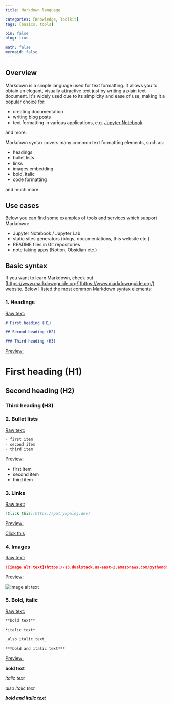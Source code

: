 ```yaml
---
title: Markdown language

categories: [Knowledge, Toolkit]
tags: [basics, tools]

pin: false
blog: true

math: false
mermaid: false
---
```


## Overview
Markdown is a simple language used for text formatting. It allows you to obtain an elegant, visually attractive text just by writing a plain text document. It's widely used due to its simplicity and ease of use, making it a popular choice for:
- creating documentation
- writing blog posts
- text formatting in various applications, e.g. [Jupyter Notebook](../jupyter-notebook)

and more.

Markdown syntax covers many common text formatting elements, such as:
- headings
- bullet lists
- links
- images embedding
- bold, italic
- code formatting

and much more.

## Use cases

Below you can find some examples of tools and services which support Markdown:
- Jupyter Notebook / Jupyter Lab
- static sites generators (blogs, documentations, this website etc.)
- README files in Git repositories
- note taking apps (Notion, Obsidian etc.)


## Basic syntax
If you want to learn Markdown, check out [https://www.markdownguide.org/](https://www.markdownguide.org/) website.
Below I listed the most common Markdown syntax elements:

### **1. Headings**

<u>Raw text:</u>
```markdown
# First heading (H1)

## Second heading (H2)

### Third heading (H3)
```

<u>Preview:</u>
# First heading (H1)

## Second heading (H2)

### Third heading (H3)


### **2. Bullet lists**

<u>Raw text:</u>
```markdown
- first item
- second item
- third item
```

<u>Preview:</u>
- first item
- second item
- third item


### **3. Links**

<u>Raw text:</u>

```markdown
[Click this](https://patrykpalej.dev)
```

<u>Preview:</u>

[Click this](https://patrykpalej.dev)


### **4. Images**

<u>Raw text:</u>
```markdown
![image alt text](https://s3.dualstack.us-east-2.amazonaws.com/pythondotorg-assets/media/community/logos/python-logo-only.png)
```

<u>Preview:</u>

![image alt text](https://s3.dualstack.us-east-2.amazonaws.com/pythondotorg-assets/media/community/logos/python-logo-only.png)

### **5. Bold, italic**

<u>Raw text:</u>
```markdown
**bold text**

*italic text*

_also italic text_

***bold and italic text***
```

<u>Preview:</u>

**bold text**

*italic text*

_also italic text_

***bold and italic text***

